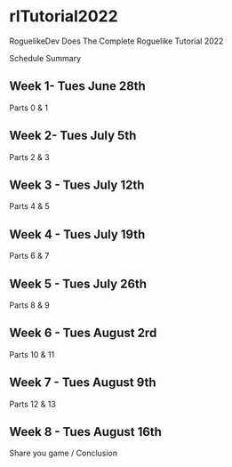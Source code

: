 # rlTutorial2022
RoguelikeDev Does The Complete Roguelike Tutorial 2022

Schedule Summary

## Week 1- Tues June 28th
Parts 0 & 1

## Week 2- Tues July 5th
Parts 2 & 3

## Week 3 - Tues July 12th
Parts 4 & 5

## Week 4 - Tues July 19th
Parts 6 & 7

## Week 5 - Tues July 26th
Parts 8 & 9

## Week 6 - Tues August 2rd
Parts 10 & 11

## Week 7 - Tues August 9th
Parts 12 & 13

## Week 8 - Tues August 16th
Share you game / Conclusion

